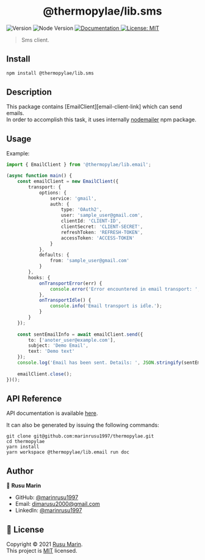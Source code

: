 <h1 align="center">@thermopylae/lib.sms</h1>
<p>
  <img alt="Version" src="https://img.shields.io/badge/version-0.0.1-blue.svg?cacheSeconds=2592000" />
  <img alt="Node Version" src="https://img.shields.io/badge/node-%3E%3D16-blue.svg"/>
<a href="https://marinrusu1997.github.io/thermopylae/lib.sms/index.html" target="_blank">
  <img alt="Documentation" src="https://img.shields.io/badge/documentation-yes-brightgreen.svg" />
</a>
<a href="https://github.com/marinrusu1997/thermopylae/blob/master/LICENSE" target="_blank">
  <img alt="License: MIT" src="https://img.shields.io/badge/License-MIT-yellow.svg" />
</a>
</p>

> Sms client.

## Install

```sh
npm install @thermopylae/lib.sms
```

## Description
This package contains [EmailClient][email-client-link] which can send emails. <br/>
In order to accomplish this task, it uses internally [nodemailer](https://www.npmjs.com/package/nodemailer) npm package.

## Usage
Example:
```typescript
import { EmailClient } from '@thermopylae/lib.email';

(async function main() {
    const emailClient = new EmailClient({
        transport: {
            options: {
                service: 'gmail',
                auth: {
                    type: 'OAuth2',
                    user: 'sample_user@gmail.com',
                    clientId: 'CLIENT-ID',
                    clientSecret: 'CLIENT-SECRET',
                    refreshToken: 'REFRESH-TOKEN',
                    accessToken: 'ACCESS-TOKEN'
                }
            },
            defaults: {
                from: 'sample_user@gmail.com'
            }
        },
        hooks: {
            onTransportError(err) {
                console.error('Error encountered in email transport: ', err);
            },
            onTransportIdle() {
                console.info('Email transport is idle.');
            }
        }
    });
    
    const sentEmailInfo = await emailClient.send({
        to: ['anoter_user@example.com'],
        subject: 'Demo Email',
        text: 'Demo text'
    });
    console.log('Email has been sent. Details: ', JSON.stringify(sentEmailInfo));
    
    emailClient.close();
})();
```

## API Reference
API documentation is available [here][api-doc-link].

It can also be generated by issuing the following commands:
```shell
git clone git@github.com:marinrusu1997/thermopylae.git
cd thermopylae
yarn install
yarn workspace @thermopylae/lib.email run doc
```

## Author
👤 **Rusu Marin**

* GitHub: [@marinrusu1997](https://github.com/marinrusu1997)
* Email: [dimarusu2000@gmail.com](mailto:dimarusu2000@gmail.com)
* LinkedIn: [@marinrusu1997](https://www.linkedin.com/in/rusu-marin-1638b0156/)

## 📝 License
Copyright © 2021 [Rusu Marin](https://github.com/marinrusu1997). <br/>
This project is [MIT](https://github.com/marinrusu1997/thermopylae/blob/master/LICENSE) licensed.

[api-doc-link]: https://marinrusu1997.github.io/thermopylae/lib.email/index.html
[sms-client-link]: https://marinrusu1997.github.io/thermopylae/lib.email/classes/client.emailclient.html

